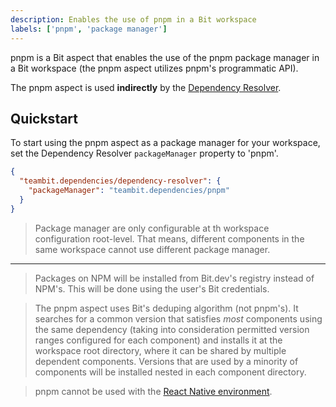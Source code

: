 ```yaml
---
description: Enables the use of pnpm in a Bit workspace
labels: ['pnpm', 'package manager']
---
```


pnpm is a Bit aspect that enables the use of the pnpm package manager in a Bit workspace (the pnpm aspect utilizes pnpm's programmatic API).

The pnpm aspect is used **indirectly** by the [Dependency Resolver](https://bit.dev/dependencies/pnpm).

## Quickstart

To start using the pnpm aspect as a package manager for your workspace, set the Dependency Resolver `packageManager` property to 'pnpm'.

```json
{
  "teambit.dependencies/dependency-resolver": {
    "packageManager": "teambit.dependencies/pnpm"
  }
}
```

> Package manager are only configurable at th workspace configuration root-level.
> That means, different components in the same workspace cannot use different package manager.

---

> Packages on NPM will be installed from Bit.dev's registry instead of NPM's. This will be done using the user's Bit credentials.

> The pnpm aspect uses Bit's deduping algorithm (not pnpm's).
  It searches for a common version that satisfies *most* components using the same dependency (taking into consideration permitted version ranges configured for each component) and installs it at the workspace root directory,
  where it can be shared by multiple dependent components.
  Versions that are used by a minority of components will be installed nested in each component directory.

> pnpm cannot be used with the [React Native environment](https://bit.dev/teambit/react/react-native).
